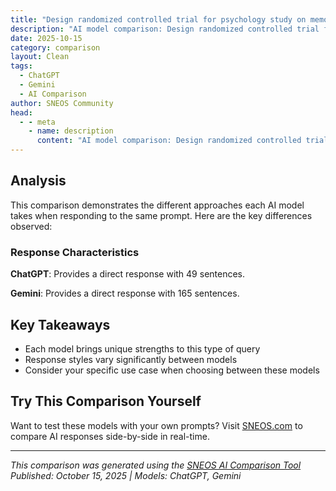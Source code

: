 ```yaml
---
title: "Design randomized controlled trial for psychology study on memory intervention. Help me: 1) Define independent and dependent variables clearly, 2) Determine randomization approach (simple, block, stratified), 3) Calculate sample size for adequate power (0.80), 4) Control for confounds and extraneous variables, 5) Decide between-subjects vs within-subjects, 6) Plan blinding procedures (single vs double), 7) Consider demand characteristics and how to minimize"
description: "AI model comparison: Design randomized controlled trial for psychology study on memory intervention. Help me: 1) Define i..."
date: 2025-10-15
category: comparison
layout: Clean
tags:
  - ChatGPT
  - Gemini
  - AI Comparison
author: SNEOS Community
head:
  - - meta
    - name: description
      content: "AI model comparison: Design randomized controlled trial for psychology study on memory intervention. Help me: 1) Define independent and depen..."
---
```


<ChatComparison
  title="Design randomized controlled trial for psychology study on memory intervention. Help me: 1) Define independent and dependent variables clearly, 2) Determine randomization approach (simple, block, stratified), 3) Calculate sample size for adequate power (0.80), 4) Control for confounds and extraneous variables, 5) Decide between-subjects vs within-subjects, 6) Plan blinding procedures (single vs double), 7) Consider demand characteristics and how to minimize"
  prompt="Design randomized controlled trial for psychology study on memory intervention. Help me: 1) Define independent and dependent variables clearly, 2) Determine randomization approach (simple, block, stratified), 3) Calculate sample size for adequate power (0.80), 4) Control for confounds and extraneous variables, 5) Decide between-subjects vs within-subjects, 6) Plan blinding procedures (single vs double), 7) Consider demand characteristics and how to minimize"
  :responses='{"ChatGPT": "Designing a randomized controlled trial (RCT) for a psychology study on memory interventions requires careful consideration of each of the points you listed. Below is a step-by-step outline:\n\n### 1. Define Independent and Dependent Variables\n\n**Independent Variable (IV):** Type of memory intervention (e.g., active recall vs. passive review). You could have different groups such as:\n- Group A: Active recall training\n- Group B: Passive review training\n- Group C: Control group (no training)\n\n**Dependent Variable (DV):** Memory performance measured by the score on a standardized memory recall test immediately after the intervention and possibly again after a delay (e.g., one week later).\n\n### 2. Determine Randomization Approach\n\nFor this study, **stratified randomization** would be appropriate if you expect that variables like age or baseline memory ability might influence outcomes. For example, you could stratify by age groups (e.g., 18-25, 26-35, 36\u002B) to ensure that each age group is equally represented in each intervention group.\n\n### 3. Calculate Sample Size for Adequate Power\n\nTo calculate the sample size, we typically need:\n- Effect size (Cohen\u2019s d) from prior studies or a pilot study (e.g., small: 0.2, medium: 0.5, large: 0.8)\n- Desired power (0.80)\n- Alpha level (usually set at 0.05)\n\nUsing software like G*Power or online sample size calculators, if we approximate an effect size of 0.5 (medium) for your memory intervention:\n\n- For a three-group comparison (ANOVA), we would likely need around 90 participants per group. Thus, a total sample size of approximately **270 participants** would be needed.\n\n### 4. Control for Confounds and Extraneous Variables\n\nTo control for confounding variables:\n- Random assignment to groups will mitigate individual differences.\n- Screen participants for variables that may affect memory (e.g., sleep quality, previous memory training).\n- Ask participants to keep their environment similar during the study (a quiet place, etc.).\n- Use demographic questionnaires for stratified randomization.\n- Control for time of day during testing sessions.\n\n### 5. Decide Between-Subjects vs Within-Subjects\n\nIn this context, a **between-subjects design** is preferable. This allows for less risk of carryover effects that might occur if participants experience all interventions (especially if they respond differently to training types).\n\n### 6. Plan Blinding Procedures\n\n**Double-blinding** could be implemented in this study, where neither the participants nor the researchers administering the interventions or assessing the outcomes are aware of which intervention the participants are receiving. This helps reduce bias.\n\n### 7. Consider Demand Characteristics and How to Minimize\n\nTo minimize demand characteristics (where participants guess the purpose of the study and alter their behavior), consider:\n- Using cover stories that do not reveal the true nature of the interventions (e.g., \u0022This is a study on learning strategies\u0022).\n- Employing ambiguous outcome measures that are not directly tied to the intervention type.\n- Ensuring that questions about the purposes of the study only occur after all testing is completed.\n\n### Summary\n\nThis randomized controlled trial is designed to assess the effectiveness of different memory interventions. The main considerations include proper randomization, controlling for confounds, ensuring adequate sample size, and employing blinding procedures. This comprehensive approach will strengthen the validity and reliability of your findings in the study of memory interventions.", "Gemini": "Okay, let\u0027s design a robust Randomized Controlled Trial (RCT) for a psychology study on a memory intervention. We\u0027ll use a hypothetical scenario: **Investigating the effectiveness of a novel digital cognitive training program for improving working memory in healthy older adults.**\n\n---\n\n### **Psychology RCT Design: Digital Cognitive Training for Working Memory**\n\n**1. Define Independent and Dependent Variables Clearly**\n\n*   **Independent Variable (IV):** **Type of Cognitive Intervention.**\n    *   **Levels:**\n        1.  **Experimental Group:** Participants receive access to the **Novel Digital Cognitive Training Program** (e.g., a gamified online platform designed to target working memory processes like N-back tasks, digit span, spatial recall).\n        2.  **Active Control Group:** Participants receive access to an **Active Control Program** (e.g., a general knowledge quiz app, a simple puzzle game, or a digital diary/journaling app) that requires similar time commitment and screen interaction but is not designed to specifically target working memory. This helps control for the Hawthorne effect, time investment, expectation, and general engagement.\n*   **Dependent Variables (DVs):** **Measures of Working Memory Performance.**\n    *   **Primary Outcome Measures:** A battery of standardized neuropsychological tests specifically assessing different facets of working memory.\n        *   **Verbal Working Memory:**\n            *   Digit Span Forward \u0026 Backward (WAIS-IV)\n            *   Letter-Number Sequencing (WAIS-IV)\n        *   **Visuospatial Working Memory:**\n            *   Corsi Block-Tapping Test\n            *   Spatial Span (WMS-IV)\n    *   **Secondary Outcome Measures:**\n        *   **Everyday Memory Functioning:** Self-report questionnaire (e.g., Memory Functioning Questionnaire - MFQ).\n        *   **Processing Speed:** Select subtests from WAIS-IV (e.g., Symbol Search, Coding).\n        *   **Mood:** Beck Depression Inventory-II (BDI-II), State-Trait Anxiety Inventory (STAI) \u2013 as potential confounds or mediating factors.\n\n**2. Randomization Approach**\n\n*   **Approach:** **Stratified Randomization.**\n    *   **Why?** Simple randomization can sometimes lead to imbalances in important baseline characteristics, especially in smaller sample sizes. For memory studies, factors like age, education, and baseline cognitive ability are crucial. Stratified randomization ensures these factors are evenly distributed across groups.\n    *   **Stratification Variables:**\n        *   **Age:** (e.g., 65-74 years vs. 75-85 years)\n        *   **Years of Education:** (e.g., \u003C12 years vs. 12-16 years vs. \u003E16 years)\n        *   **Baseline Working Memory Performance:** (e.g., based on a pre-screen measure or the initial composite score of the primary DVs, categorized into tertiles or quartiles).\n    *   **Procedure:**\n        1.  After participants meet inclusion criteria and complete baseline assessments, they are grouped into \u0022strata\u0022 based on their demographic and baseline cognitive characteristics.\n        2.  Within each stratum, participants are then randomly assigned (using a computer-generated random number sequence) to either the Experimental Group or the Active Control Group.\n        3.  This ensures that each group has a comparable proportion of participants across these critical variables.\n\n**3. Calculate Sample Size for Adequate Power (0.80)**\n\n*   **Assumptions:**\n    *   **Power:** 0.80 (80% chance of detecting a true effect if one exists).\n    *   **Alpha ($\\alpha$):** 0.05 (significance level, two-tailed).\n    *   **Effect Size (Cohen\u0027s d):** This is the most crucial assumption and needs to be based on previous research or pilot data. For cognitive interventions, a **medium effect size (Cohen\u0027s d = 0.50)** is often a reasonable target, though some studies may aim for a smaller but still meaningful effect (e.g., d = 0.40) to be more conservative. Let\u0027s use **d = 0.40** to ensure sufficient power for a potentially more subtle effect.\n    *   **Statistical Test:** Independent samples t-test (comparing mean change scores between groups).\n    *   **Attrition Rate:** Assume a 15-20% attrition rate over the intervention period.\n*   **Calculation (using G*Power or similar software for d=0.40, alpha=0.05, power=0.80, two-tailed t-test):**\n    *   Required sample size *per group* is approximately **100 participants**.\n    *   Therefore, a total of **200 participants** are needed *before accounting for attrition*.\n    *   **Adjusting for Attrition (e.g., 20%):** $200 / (1 - 0.20) = 200 / 0.80 = 250$ participants.\n    *   **Final Target Sample Size:** Recruit approximately **250 participants** (125 per group) to ensure adequate power of 0.80 for detecting a medium-small effect size (d=0.40) at $\\alpha$=0.05, even with up to 20% attrition.\n\n**4. Control for Confounds and Extraneous Variables**\n\n*   **Inclusion/Exclusion Criteria:**\n    *   **Inclusion:** Healthy older adults (e.g., 65-85 years), able to read and understand English, access to internet/device, willing to commit to the intervention schedule.\n    *   **Exclusion:** Diagnosed neurological conditions (dementia, stroke, Parkinson\u0027s), major psychiatric disorders (severe depression, schizophrenia), uncorrected sensory impairments, current use of medications known to significantly impact cognition, significant cognitive impairment (e.g., MoCA score \u003C 26).\n*   **Standardization of Procedures:**\n    *   **Assessment Environment:** All baseline and post-intervention cognitive assessments conducted in a quiet, distraction-free environment, ideally the same room for all participants.\n    *   **Test Administration:** Trained and supervised assessors follow strict protocols for test administration and scoring.\n    *   **Intervention Duration/Intensity:** Both groups commit to the same *scheduled time commitment* (e.g., 30 minutes/day, 5 days/week for 8 weeks). Software will track actual usage to monitor adherence.\n    *   **Instructions:** Standardized written and verbal instructions for both intervention and control groups, emphasizing commitment and effort.\n*   **Active Control Group:** Crucial for controlling non-specific effects such as expectation of improvement, attention from researchers, time spent on a cognitive task, and basic digital engagement.\n*   **Measurement of Potential Confounds:**\n    *   **Baseline Assessments:** Collect data on mood (BDI-II, STAI), sleep quality (Pittsburgh Sleep Quality Index), physical activity, nutritional habits, medication use, and self-reported health. These can be used as covariates in analyses or to check for group imbalances.\n    *   **Expectancy:** Ask participants at baseline how much they *expect* to improve their memory.\n    *   **Engagement/Adherence:** Monitor log-in data, completion rates, and duration of use for both intervention types.\n*   **Statistical Control:** Any baseline variables found to be unbalanced between groups despite randomization, or those theoretically linked to memory outcomes (e.g., baseline mood, processing speed), can be included as covariates in ANCOVA or regression models.\n\n**5. Decide Between-Subjects vs. Within-Subjects**\n\n*   **Decision:** **Between-Subjects Design.**\n    *   **Why?**\n        1.  **Irreversibility of Intervention Effects:** Memory training, if effective, is designed to produce lasting changes. It\u0027s difficult to \u0022undo\u0022 or remove the effects of cognitive training to then expose the same individual to a control condition without contamination.\n        2.  **Carryover Effects:** If participants experienced both conditions, the training from the first condition would likely carry over to the second, making it impossible to isolate the effect of the second condition.\n        3.  **Practice Effects:** While pre-post testing always has practice effects, a within-subjects design for this type of intervention would heavily confound results with repeated exposure to the *nature* of the tasks.\n        4.  **Demand Characteristics:** Participants exposed to both conditions would almost certainly guess the study\u0027s hypothesis, leading to stronger demand characteristics.\n\n    *   **Design Structure:**\n        *   **Pre-test:** All participants complete baseline cognitive assessments.\n        *   **Intervention Period:** Participants are randomized to either the Experimental Group or the Active Control Group and engage with their assigned program for the specified duration (e.g., 8 weeks).\n        *   **Post-test:** All participants complete the same cognitive assessments again.\n        *   **Data Analysis:** Compare the *change scores* (Post-test - Pre-test) between the two groups.\n\n**6. Plan Blinding Procedures (Single vs. Double)**\n\n*   **Goal:** Maximize blinding to minimize bias. Aim for **Double-Blinding** as much as possible.\n*   **Participant Blinding (Single Blinding):**\n    *   Participants will be informed that they are part of a study investigating \u0022the effects of digital cognitive activities on brain function and cognitive abilities in older adults.\u0022\n    *   They will not be told which specific program is hypothesized to be more effective, or if one is considered a \u0022control.\u0022 Both programs will be presented as potentially beneficial.\n    *   The active control program will be designed to feel credible and engaging, similar to the experimental program in its digital interface and time commitment, so participants do not easily deduce their group assignment.\n*   **Experimenter/Assessor Blinding:**\n    *   **Outcome Assessors:** These individuals **must be blind** to the participants\u0027 group assignment. They should not know whether a participant received the experimental or active control intervention. This is critical to prevent observer bias during test administration and scoring.\n        *   *Implementation:* Assessors should not have access to randomization lists or participant group labels. Participants should be instructed not to discuss their assigned activity with the assessors.\n    *   **Intervention Administrators/Support Staff:** If there are staff who set up the programs or provide technical support, they might be aware of the participant\u0027s group. If so, they should be different individuals from the outcome assessors and strictly instructed to avoid discussing the intervention type with participants or assessors.\n*   **Data Analyst Blinding:**\n    *   The data analyst should be blinded to the group labels (e.g., data will be coded as \u0022Group A\u0022 and \u0022Group B\u0022 rather than \u0022Experimental\u0022 and \u0022Control\u0022) until primary analyses are complete.\n\n**7. Consider Demand Characteristics and How to Minimize**\n\n*   **Demand Characteristics:** Participants might infer the study\u0027s hypothesis (e.g., \u0022this training should make my memory better\u0022) and unconsciously or consciously alter their behavior (e.g., trying harder on memory tests, reporting greater subjective improvement) to confirm the hypothesis.\n*   **Minimization Strategies:**\n    1.  **Active Control Group (as discussed):** This is the single most effective strategy. Both groups are engaged in a \u0022cognitive activity,\u0022 reducing the feeling of being in a \u0022sham\u0022 or \u0022nothing\u0022 group. This balances expectations.\n    2.  **Blinding (as discussed):** Preventing participants from knowing their specific group assignment or the exact hypothesis helps reduce the tendency to \u0022help\u0022 the experimenter.\n    3.  **Neutral Framing of Study Purpose:** Frame the study broadly (e.g., \u0022studying different types of digital activities and their impact on cognition\u0022) rather than focusing solely on \u0022memory improvement.\u0022\n    4.  **Standardized Instructions:** Deliver all instructions, pre-test motivation, and post-test encouragement neutrally and identically to both groups. Avoid language that suggests one condition is superior.\n    5.  **Anonymity and Confidentiality:** Emphasize that individual performance will be kept confidential and will not be shared, which can reduce pressure to perform.\n    6.  **Debriefing Questions (Manipulation Check):** After post-testing, include questions like: \u0022What do you think the purpose of this study was?\u0022 \u0022Which group do you think you were assigned to?\u0022 \u0022Did you feel that your activity was designed to improve memory?\u0022 This helps identify if participants guessed the hypothesis and allows for post-hoc analysis if a significant number did.\n    7.  **Measure Expectancy:** Include a baseline questionnaire about participants\u0027 expectations for memory improvement. If expectations differ significantly between groups, it can be controlled for statistically.\n    8.  **Outcome Measures:** Rely primarily on objective, standardized cognitive tests rather than subjective self-report, as objective tests are less susceptible to conscious bias from demand characteristics.\n\n---\n\nThis comprehensive design incorporates best practices for RCTs in psychology, aiming for high internal validity and reliable findings regarding the efficacy of the memory intervention."}' published-date="{DateTime.UtcNow:HH:mm}"
/>

## Analysis

This comparison demonstrates the different approaches each AI model takes when responding to the same prompt. Here are the key differences observed:

### Response Characteristics

**ChatGPT**: Provides a direct response with 49 sentences. 

**Gemini**: Provides a direct response with 165 sentences. 

## Key Takeaways

- Each model brings unique strengths to this type of query
- Response styles vary significantly between models
- Consider your specific use case when choosing between these models

## Try This Comparison Yourself

Want to test these models with your own prompts? Visit [SNEOS.com](https://sneos.com) to compare AI responses side-by-side in real-time.

---

*This comparison was generated using the [SNEOS AI Comparison Tool](https://sneos.com)*
*Published: October 15, 2025 | Models: ChatGPT, Gemini*
